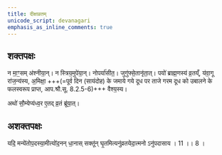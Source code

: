 ```yaml
---
title: दीक्षाव्रतम्
unicode_script: devanagari
emphasis_as_inline_comments: true
---
```


## शक्तपक्षः
न मा॒ꣳ॒सम् अ॑श्नीया॒न्। न स्त्रिय॒मुपे॑या॒न्। नोपर्या॑सीत॒। जुगु॑फ्से॒तानृ॑ता॒त्। पयो॑ ब्राह्म॒णस्य॑ व्र॒तय्ँ, य॑वा॒गू रा॑ज॒न्य॑स्य, अ॒मिक्षा॒ +++(=पूर्व दिन (सायंदोह) के जमाये गये दूध पर ताजे गरम दूध को उबालने के फलस्वरूप प्राप्त, आप.श्रौ.सू. 8.2.5-6)+++ वैश्य॒स्य।

अथो॑ सौ॒म्येप्य॑ध्व॒र ए॒तद् व्र॒तं ब्रू॑या॒त्।

## अशक्तपक्षः
यदि॒ मन्ये॑तोप॒दस्या॒मीत्यो॑द॒नन् धा॒नास् सक्तू॑न् घृ॒तमित्यनु॑व्रतयेदा॒त्मनो ऽनु॑पदासाय । 11 ।। 8 ।
